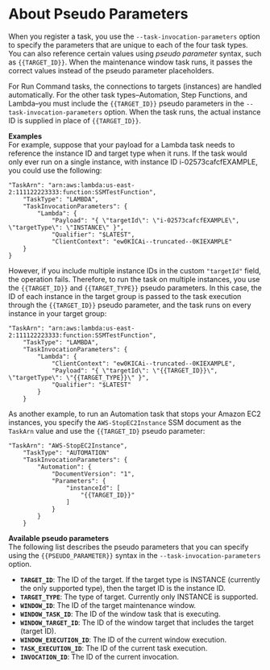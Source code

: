 # About Pseudo Parameters<a name="mw-cli-register-tasks-parameters"></a>

When you register a task, you use the `--task-invocation-parameters` option to specify the parameters that are unique to each of the four task types\. You can also reference certain values using *pseudo parameter* syntax, such as `{{TARGET_ID}}`\. When the maintenance window task runs, it passes the correct values instead of the pseudo parameter placeholders\.

For Run Command tasks, the connections to targets \(instances\) are handled automatically\. For the other task types–Automation, Step Functions, and Lambda–you must include the `{{TARGET_ID}}` pseudo parameters in the `--task-invocation-parameters` option\. When the task runs, the actual instance ID is supplied in place of `{{TARGET_ID}}`\.

**Examples**  
For example, suppose that your payload for a Lambda task needs to reference the instance ID and target type when it runs\. If the task would only ever run on a single instance, with instance ID i\-02573cafcfEXAMPLE, you could use the following:

```
"TaskArn": "arn:aws:lambda:us-east-2:111122223333:function:SSMTestFunction",
    "TaskType": "LAMBDA",
    "TaskInvocationParameters": {
        "Lambda": {
            "Payload": "{ \"targetId\": \"i-02573cafcfEXAMPLE\", \"targetType\": \"INSTANCE\" }",
            "Qualifier": "$LATEST",
            "ClientContext": "ew0KICAi--truncated--0KIEXAMPLE"
    }
}
```

However, if you include multiple instance IDs in the custom `"targetId"` field, the operation fails\. Therefore, to run the task on multiple instances, you use the `{{TARGET_ID}}` and `{{TARGET_TYPE}}` pseudo parameters\. In this case, the ID of each instance in the target group is passed to the task execution through the `{{TARGET_ID}}` pseudo parameter, and the task runs on every instance in your target group:

```
"TaskArn": "arn:aws:lambda:us-east-2:111122223333:function:SSMTestFunction",
    "TaskType": "LAMBDA",
    "TaskInvocationParameters": {
        "Lambda": {
            "ClientContext": "ew0KICAi--truncated--0KIEXAMPLE",
            "Payload": "{ \"targetId\": \"{{TARGET_ID}}\", \"targetType\": \"{{TARGET_TYPE}}\" }",
            "Qualifier": "$LATEST"
        }
    }
```

As another example, to run an Automation task that stops your Amazon EC2 instances, you specify the `AWS-StopEC2Instance` SSM document as the `TaskArn` value and use the `{{TARGET_ID}` pseudo parameter:

```
"TaskArn": "AWS-StopEC2Instance",
    "TaskType": "AUTOMATION"
    "TaskInvocationParameters": {
        "Automation": {
            "DocumentVersion": "1",
            "Parameters": {
                "instanceId": [
                    "{{TARGET_ID}}"
                ]
            }
        }
    }
```

**Available pseudo parameters**  
The following list describes the pseudo parameters that you can specify using the `{{PSEUDO_PARAMETER}}` syntax in the `--task-invocation-parameters` option\.
+ **`TARGET_ID`**: The ID of the target\. If the target type is INSTANCE \(currently the only supported type\), then the target ID is the instance ID\.
+ **`TARGET_TYPE`**: The type of target\. Currently only INSTANCE is supported\.
+ **`WINDOW_ID`**: The ID of the target maintenance window\.
+ **`WINDOW_TASK_ID`**: The ID of the window task that is executing\.
+ **`WINDOW_TARGET_ID`**: The ID of the window target that includes the target \(target ID\)\.
+ **`WINDOW_EXECUTION_ID`**: The ID of the current window execution\.
+ **`TASK_EXECUTION_ID`**: The ID of the current task execution\.
+ **`INVOCATION_ID`**: The ID of the current invocation\.